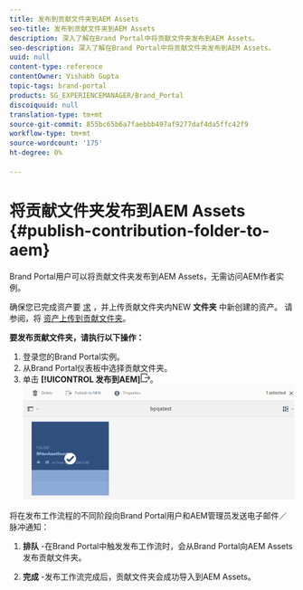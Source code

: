 ```yaml
---
title: 发布到贡献文件夹到AEM Assets
seo-title: 发布到贡献文件夹到AEM Assets
description: 深入了解在Brand Portal中将贡献文件夹发布到AEM Assets。
seo-description: 深入了解在Brand Portal中将贡献文件夹发布到AEM Assets。
uuid: null
content-type: reference
contentOwner: Vishabh Gupta
topic-tags: brand-portal
products: SG_EXPERIENCEMANAGER/Brand_Portal
discoiquuid: null
translation-type: tm+mt
source-git-commit: 855bc65b6a7faebbb497af9277daf4da5ffc42f9
workflow-type: tm+mt
source-wordcount: '175'
ht-degree: 0%

---
```



# 将贡献文件夹发布到AEM Assets {#publish-contribution-folder-to-aem}

Brand Portal用户可以将贡献文件夹发布到AEM Assets，无需访问AEM作者实例。

确保您已完成资产要 [求](brand-portal-download-asset-requirements.md) ，并上传贡献文件夹内NEW **文件夹** 中新创建的资产。 请参阅，将 [资产上传到贡献文件夹](brand-portal-upload-assets-to-contribution-folder.md)。

**要发布贡献文件夹，请执行以下操作：**

1. 登录您的Brand Portal实例。
1. 从Brand Portal仪表板中选择贡献文件夹。
1. 单击 **[!UICONTROL 发布到AEM]**![](assets/export.png)。
   ![](assets/publish-contribution-folder-to-aem.png)

将在发布工作流程的不同阶段向Brand Portal用户和AEM管理员发送电子邮件／脉冲通知：
1. **排队** -在Brand Portal中触发发布工作流时，会从Brand Portal向AEM Assets发布贡献文件夹。

1. **完成** -发布工作流完成后，贡献文件夹会成功导入到AEM Assets。



